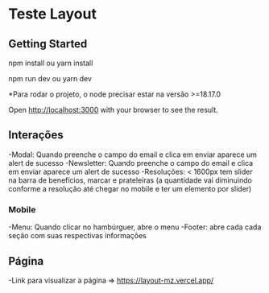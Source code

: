 # Teste Layout
## Getting Started

npm install
ou
yarn install

npm run dev
ou
yarn dev

*Para rodar o projeto, o node precisar estar na versão >=18.17.0

Open [http://localhost:3000](http://localhost:3000) with your browser to see the result.

## Interações

-Modal: Quando preenche o campo do email e clica em enviar aparece um alert de sucesso
-Newsletter: Quando preenche o campo do email e clica em enviar aparece um alert de sucesso
-Resoluções: < 1600px  tem slider na barra de benefícios, marcar e prateleiras (a quantidade vai diminuindo conforme a resolução até chegar no mobile e ter um elemento por  slider)

### Mobile
-Menu: Quando clicar no hambúrguer, abre o menu
-Footer: abre cada cada seção com suas respectivas informações

## Página
-Link para visualizar a página => https://layout-mz.vercel.app/

